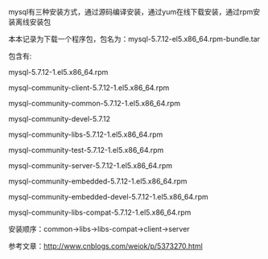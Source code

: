 
mysql有三种安装方式，通过源码编译安装，通过yum在线下载安装，通过rpm安装离线安装包

本本记录为下载一个程序包，包名为：mysql-5.7.12-el5.x86_64.rpm-bundle.tar

包含有:

mysql-5.7.12-1.el5.x86_64.rpm

mysql-community-client-5.7.12-1.el5.x86_64.rpm

mysql-community-common-5.7.12-1.el5.x86_64.rpm

mysql-community-devel-5.7.12

mysql-community-libs-5.7.12-1.el5.x86_64.rpm

mysql-community-test-5.7.12-1.el5.x86_64.rpm

mysql-community-server-5.7.12-1.el5.x86_64.rpm

mysql-community-embedded-5.7.12-1.el5.x86_64.rpm

mysql-community-embedded-devel-5.7.12-1.el5.x86_64.rpm

mysql-community-libs-compat-5.7.12-1.el5.x86_64.rpm

安装顺序：common->libs->libs-compat->client->server

参考文章：http://www.cnblogs.com/weiok/p/5373270.html

